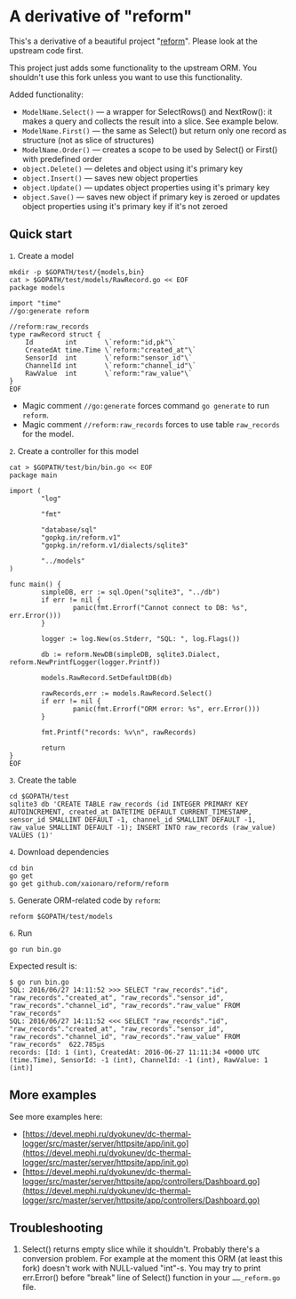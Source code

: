 # A derivative of "reform"

This's a derivative of a beautiful project "[reform](https://github.com/go-reform/reform)". Please look at the upstream code first.

This project just adds some functionality to the upstream ORM. You shouldn't use this fork unless you want to use this functionality.

Added functionality:
* `ModelName.Select()` — a wrapper for SelectRows() and NextRow(): it makes a query and collects the result into a slice. See example below.
* `ModelName.First()` — the same as Select() but return only one record as structure (not as slice of structures)
* `ModelName.Order()` — creates a scope to be used by Select() or First() with predefined order
* `object.Delete()` — deletes and object using it's primary key
* `object.Insert()` — saves new object properties
* `object.Update()` — updates object properties using it's primary key
* `object.Save()` — saves new object if primary key is zeroed or updates object properties using it's primary key if it's not zeroed

## Quick start

`1`. Create a model

```
mkdir -p $GOPATH/test/{models,bin}
cat > $GOPATH/test/models/RawRecord.go << EOF
package models

import "time"
//go:generate reform

//reform:raw_records
type rawRecord struct {
	Id        int       \`reform:"id,pk"\`
	CreatedAt time.Time \`reform:"created_at"\`
	SensorId  int       \`reform:"sensor_id"\`
	ChannelId int       \`reform:"channel_id"\`
	RawValue  int       \`reform:"raw_value"\`
}
EOF
```

* Magic comment `//go:generate` forces command `go generate` to run `reform`.
* Magic comment `//reform:raw_records` forces to use table `raw_records` for the model.

`2`. Create a controller for this model

```
cat > $GOPATH/test/bin/bin.go << EOF
package main

import (
        "log"

        "fmt"

        "database/sql"
        "gopkg.in/reform.v1"
        "gopkg.in/reform.v1/dialects/sqlite3"

        "../models"
)

func main() {
        simpleDB, err := sql.Open("sqlite3", "../db")
        if err != nil {
                panic(fmt.Errorf("Cannot connect to DB: %s", err.Error()))
        }

        logger := log.New(os.Stderr, "SQL: ", log.Flags())

        db := reform.NewDB(simpleDB, sqlite3.Dialect, reform.NewPrintfLogger(logger.Printf))

        models.RawRecord.SetDefaultDB(db)

        rawRecords,err := models.RawRecord.Select()
        if err != nil {
                panic(fmt.Errorf("ORM error: %s", err.Error()))
        }

        fmt.Printf("records: %v\n", rawRecords)

        return
}
EOF
```

`3`. Create the table

```
cd $GOPATH/test
sqlite3 db 'CREATE TABLE raw_records (id INTEGER PRIMARY KEY AUTOINCREMENT, created_at DATETIME DEFAULT CURRENT_TIMESTAMP, sensor_id SMALLINT DEFAULT -1, channel_id SMALLINT DEFAULT -1, raw_value SMALLINT DEFAULT -1); INSERT INTO raw_records (raw_value) VALUES (1)'
```


`4`. Download dependencies

```
cd bin
go get
go get github.com/xaionaro/reform/reform
```

`5`. Generate ORM-related code by `reform`:

```
reform $GOPATH/test/models
```

`6`. Run

```
go run bin.go
```

Expected result is:
```
$ go run bin.go
SQL: 2016/06/27 14:11:52 >>> SELECT "raw_records"."id", "raw_records"."created_at", "raw_records"."sensor_id", "raw_records"."channel_id", "raw_records"."raw_value" FROM "raw_records"
SQL: 2016/06/27 14:11:52 <<< SELECT "raw_records"."id", "raw_records"."created_at", "raw_records"."sensor_id", "raw_records"."channel_id", "raw_records"."raw_value" FROM "raw_records"  622.785µs
records: [Id: 1 (int), CreatedAt: 2016-06-27 11:11:34 +0000 UTC (time.Time), SensorId: -1 (int), ChannelId: -1 (int), RawValue: 1 (int)]
```

## More examples

See more examples here:

* [https://devel.mephi.ru/dyokunev/dc-thermal-logger/src/master/server/httpsite/app/init.go](https://devel.mephi.ru/dyokunev/dc-thermal-logger/src/master/server/httpsite/app/init.go)
* [https://devel.mephi.ru/dyokunev/dc-thermal-logger/src/master/server/httpsite/app/controllers/Dashboard.go](https://devel.mephi.ru/dyokunev/dc-thermal-logger/src/master/server/httpsite/app/controllers/Dashboard.go)

## Troubleshooting

1. Select() returns empty slice while it shouldn't. Probably there's a conversion problem. For example at the moment this ORM (at least this fork) doesn't work with NULL-valued "int"-s. You may try to print err.Error() before "break" line of Select() function in your `……_reform.go` file.
